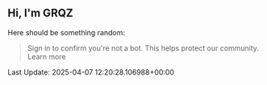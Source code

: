 ## Hi, I'm GRQZ
Here should be something random:  
> Sign in to confirm you're not a bot. This helps protect our community. Learn more


Last Update: 2025-04-07 12:20:28.106988+00:00
